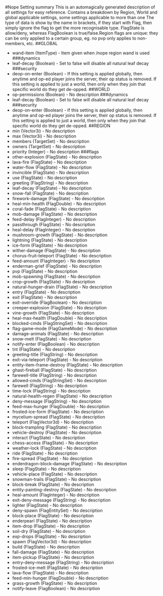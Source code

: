 #Nope Setting summary
This is an automagically generated description of all settings for easy reference.
Contains a breakdown by Region, World and global applicable settings, some settings applicable to more than one
The type of data is show by the name in brackets, if they start with Flag, then simply ignore the flag to get the more recognisable type. FlagState is allow/deny, whereas FlagBoolean is true/false.Region flags are unique: they can be only applied to a certain group, eg. no pvp only applies to non-members, etc.
##GLOBAL
* wand-item (ItemType) - Item given when /nope region wand is used
###dynamics
* leaf-decay (Boolean) - Set to false will disable all natural leaf decay
###security
* deop-on-enter (Boolean) - If this setting is applied globally, then anytime and op-ed player joins the server, their op status is removed. If this setting is applied to just a world, then only when they join that specific world do they get de-opped.
##WORLD
* op-permissions (Boolean) - No description
###dynamics
* leaf-decay (Boolean) - Set to false will disable all natural leaf decay
###security
* deop-on-enter (Boolean) - If this setting is applied globally, then anytime and op-ed player joins the server, their op status is removed. If this setting is applied to just a world, then only when they join that specific world do they get de-opped.
##REGION
* min (Vector3i) - No description
* max (Vector3i) - No description
* members (TargetSet) - No description
* owners (TargetSet) - No description
* priority (Integer) - No description
###flags
* other-explosion (FlagState) - No description
* lava-fire (FlagState) - No description
* water-flow (FlagState) - No description
* invincible (FlagState) - No description
* use (FlagState) - No description
* greeting (FlagString) - No description
* leaf-decay (FlagState) - No description
* snow-fall (FlagState) - No description
* firework-damage (FlagState) - No description
* heal-min-health (FlagDouble) - No description
* coral-fade (FlagState) - No description
* mob-damage (FlagState) - No description
* feed-delay (FlagInteger) - No description
* passthrough (FlagState) - No description
* heal-delay (FlagInteger) - No description
* mushroom-growth (FlagState) - No description
* lightning (FlagState) - No description
* ice-form (FlagState) - No description
* wither-damage (FlagState) - No description
* chorus-fruit-teleport (FlagState) - No description
* feed-amount (FlagInteger) - No description
* enderman-grief (FlagState) - No description
* pvp (FlagState) - No description
* mob-spawning (FlagState) - No description
* crop-growth (FlagState) - No description
* natural-hunger-drain (FlagState) - No description
* entry (FlagState) - No description
* exit (FlagState) - No description
* exit-override (FlagBoolean) - No description
* creeper-explosion (FlagState) - No description
* vine-growth (FlagState) - No description
* heal-max-health (FlagDouble) - No description
* blocked-cmds (FlagStringSet) - No description
* flag-game-mode (FlagGameMode) - No description
* damage-animals (FlagState) - No description
* snow-melt (FlagState) - No description
* notify-enter (FlagBoolean) - No description
* tnt (FlagState) - No description
* greeting-title (FlagString) - No description
* exit-via-teleport (FlagState) - No description
* entity-item-frame-destroy (FlagState) - No description
* ghast-fireball (FlagState) - No description
* farewell-title (FlagString) - No description
* allowed-cmds (FlagStringSet) - No description
* farewell (FlagString) - No description
* time-lock (FlagString) - No description
* natural-health-regen (FlagState) - No description
* deny-message (FlagString) - No description
* feed-max-hunger (FlagDouble) - No description
* frosted-ice-form (FlagState) - No description
* mycelium-spread (FlagState) - No description
* teleport (FlagVector3d) - No description
* block-trampling (FlagState) - No description
* vehicle-destroy (FlagState) - No description
* interact (FlagState) - No description
* chess-access (FlagState) - No description
* weather-lock (FlagState) - No description
* ride (FlagState) - No description
* fire-spread (FlagState) - No description
* enderdragon-block-damage (FlagState) - No description
* sleep (FlagState) - No description
* vehicle-place (FlagState) - No description
* snowman-trails (FlagState) - No description
* block-break (FlagState) - No description
* entity-painting-destroy (FlagState) - No description
* heal-amount (FlagInteger) - No description
* exit-deny-message (FlagString) - No description
* lighter (FlagState) - No description
* deny-spawn (FlagEntitySet) - No description
* block-place (FlagState) - No description
* enderpearl (FlagState) - No description
* item-drop (FlagState) - No description
* soil-dry (FlagState) - No description
* exp-drops (FlagState) - No description
* spawn (FlagVector3d) - No description
* build (FlagState) - No description
* fall-damage (FlagState) - No description
* item-pickup (FlagState) - No description
* entry-deny-message (FlagString) - No description
* frosted-ice-melt (FlagState) - No description
* lava-flow (FlagState) - No description
* feed-min-hunger (FlagDouble) - No description
* grass-growth (FlagState) - No description
* notify-leave (FlagBoolean) - No description
